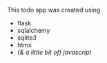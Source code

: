 This todo app was created using

- flask
- sqlalchemy
- sqlite3
- htmx
- _(& a little bit of) javascript_
